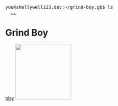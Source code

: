 <pre>
you@shellywell123.dev:~/grind-boy.gb$ ls
  <a href="https://shellywell123.dev/tree/games/index.html">..</a>
</pre>

# Grind Boy
<a href="https://shellywell123.github.io/Grind-Boy/build/web/index.html">play</a>
<a >
  <img src="https://shellywell123.dev/tree/games/attachments/gb-grind-boy.gif" width="175" />
</a>
